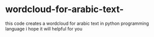 # wordcloud-for-arabic-text-
this code creates a wordcloud for arabic text in python programming language  i hope it will helpful for you 
